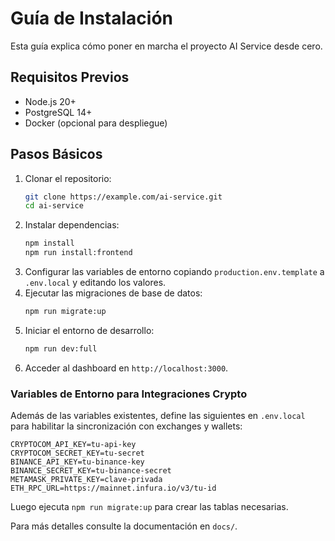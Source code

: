 # Guía de Instalación

Esta guía explica cómo poner en marcha el proyecto AI Service desde cero.

## Requisitos Previos
- Node.js 20+
- PostgreSQL 14+
- Docker (opcional para despliegue)

## Pasos Básicos
1. Clonar el repositorio:
   ```bash
   git clone https://example.com/ai-service.git
   cd ai-service
   ```
2. Instalar dependencias:
   ```bash
   npm install
   npm run install:frontend
   ```
3. Configurar las variables de entorno copiando `production.env.template` a `.env.local` y editando los valores.
4. Ejecutar las migraciones de base de datos:
   ```bash
   npm run migrate:up
   ```
5. Iniciar el entorno de desarrollo:
   ```bash
   npm run dev:full
   ```
6. Acceder al dashboard en `http://localhost:3000`.

### Variables de Entorno para Integraciones Crypto

Además de las variables existentes, define las siguientes en `.env.local` para habilitar la sincronización con exchanges y wallets:

```dotenv
CRYPTOCOM_API_KEY=tu-api-key
CRYPTOCOM_SECRET_KEY=tu-secret
BINANCE_API_KEY=tu-binance-key
BINANCE_SECRET_KEY=tu-binance-secret
METAMASK_PRIVATE_KEY=clave-privada
ETH_RPC_URL=https://mainnet.infura.io/v3/tu-id
```

Luego ejecuta `npm run migrate:up` para crear las tablas necesarias.

Para más detalles consulte la documentación en `docs/`.
